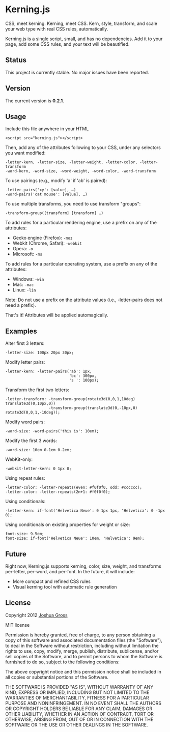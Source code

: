 Kerning.js
==========

CSS, meet kerning. Kerning, meet CSS. Kern, style, transform, and scale your web type with real CSS rules, automatically.

Kerning.js is a single script, small, and has no dependencies. Add it to your page, add some CSS rules, and your text will be beautified.

Status
------

This project is currently stable. No major issues have been reported.

Version
-------

The current version is **0.2.1**.

Usage
-----
Include this file anywhere in your HTML

    <script src="kerning.js"></script>


Then, add any of the attributes following to your CSS, under any selectors you want modified:

    -letter-kern, -letter-size, -letter-weight, -letter-color, -letter-transform
    -word-kern, -word-size, -word-weight, -word-color, -word-transform


To use pairings (e.g., modify 'a' if 'ab' is paired):

    -letter-pairs('xy': [value], …)
    -word-pairs('cat mouse': [value], …)


To use multiple transforms, you need to use transform "groups":

    -transform-group([transform] [transform] …)


To add rules for a particular rendering engine, use a prefix on any of the attributes:

* Gecko engine (Firefox): `-moz`
* Webkit (Chrome, Safari): `-webkit`
* Opera: `-o`
* Microsoft: `-ms`

To add rules for a particular operating system, use a prefix on any of the attributes:

* Windows: `-win`
* Mac: `-mac`
* Linux: `-lin`

Note: Do not use a prefix on the attribute values (i.e., -letter-pairs does not need a prefix).

That's it! Attributes will be applied automagically.

Examples
--------
Alter first 3 letters:

    -letter-size: 100px 20px 30px;


Modify letter pairs:

    -letter-kern: -letter-pairs('ab': 1px,
                                'bc': 300px,
                                's ': 100px);


Transform the first two letters:

    -letter-transform: -transform-group(rotate3d(0,0,1,10deg) translate3d(0,10px,0))
                       -transform-group(translate3d(0,-10px,0) rotate3d(0,0,1,-10deg));


Modify word pairs:

    -word-size: -word-pairs('this is': 10em);


Modify the first 3 words:

    -word-size: 10em 0.1em 0.2em;


WebKit-only:

    -webkit-letter-kern: 0 1px 0;


Using repeat rules:

    -letter-color: -letter-repeats(even: #f0f0f0, odd: #cccccc);
    -letter-color: -letter-repeats(2n+1: #f0f0f0);


Using conditionals:

    -letter-kern: if-font('Helvetica Neue': 0 1px 1px, 'Helvetica': 0 -1px 0);


Using conditionals on existing properties for weight or size:

    font-size: 9.5em;
    font-size: if-font('Helvetica Neue': 10em, 'Helvetica': 9em);

Future
------

Right now, Kerning.js supports kerning, color, size, weight, and transforms per-letter, per-word, and per-font. In the future, it will include:

* More compact and refined CSS rules
* Visual kerning tool with automatic rule generation

License
-------

Copyright 2012 [Joshua Gross](http://unwieldy.net)

MIT license

Permission is hereby granted, free of charge, to any person
obtaining a copy of this software and associated documentation
files (the "Software"), to deal in the Software without
restriction, including without limitation the rights to use,
copy, modify, merge, publish, distribute, sublicense, and/or sell
copies of the Software, and to permit persons to whom the
Software is furnished to do so, subject to the following
conditions:

The above copyright notice and this permission notice shall be
included in all copies or substantial portions of the Software.

THE SOFTWARE IS PROVIDED "AS IS", WITHOUT WARRANTY OF ANY KIND,
EXPRESS OR IMPLIED, INCLUDING BUT NOT LIMITED TO THE WARRANTIES
OF MERCHANTABILITY, FITNESS FOR A PARTICULAR PURPOSE AND
NONINFRINGEMENT. IN NO EVENT SHALL THE AUTHORS OR COPYRIGHT
HOLDERS BE LIABLE FOR ANY CLAIM, DAMAGES OR OTHER LIABILITY,
WHETHER IN AN ACTION OF CONTRACT, TORT OR OTHERWISE, ARISING
FROM, OUT OF OR IN CONNECTION WITH THE SOFTWARE OR THE USE OR
OTHER DEALINGS IN THE SOFTWARE.
